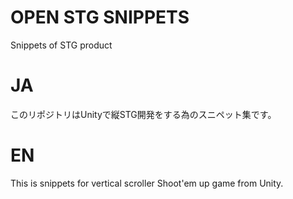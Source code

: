 # OPEN STG SNIPPETS
Snippets of STG product
# JA
このリポジトリはUnityで縦STG開発をする為のスニペット集です。

# EN
This is snippets for vertical scroller Shoot'em up game from Unity.
